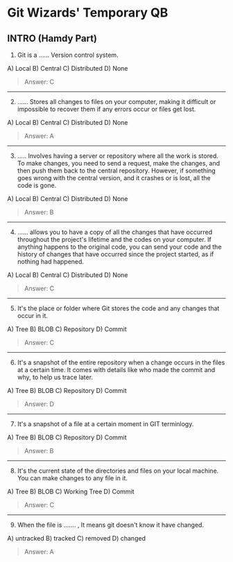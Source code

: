 # Git Wizards' Temporary QB

## INTRO (Hamdy Part)

1. Git is a ...... Version control system.

A) Local
B) Central
C) Distributed
D) None

>Answer: C 
---

2. ...... Stores all changes to files on your computer, making it difficult or impossible to recover them if any errors occur or files get lost.

A) Local
B) Central
C) Distributed
D) None

> Answer: A
---

3. ..... Involves having a server or repository where all the work is stored. To make changes, you need to send a request, make the changes, and then push them back to the central repository. However, if something goes wrong with the central version, and it crashes or is lost, all the code is gone.

A) Local
B) Central
C) Distributed
D) None

> Answer: B
---

4. ......  allows you to have a copy of all the changes that have occurred throughout the project's lifetime and the codes on your computer. If anything happens to the original code, you can send your code and the history of changes that have occurred since the project started, as if nothing had happened.

A) Local
B) Central
C) Distributed
D) None

> Answer: C
---

5. It's the place or folder where Git stores the code and any changes that occur in it.

A) Tree
B) BLOB
C) Repository 
D) Commit

> Answer: C
---

6. It's a snapshot of the entire repository when a change occurs in the files at a certain time. It comes with details like who made the commit and why, to help us trace later.

A) Tree
B) BLOB
C) Repository 
D) Commit

> Answer: D
---

7. It's a snapshot of a file at a certain moment in GIT terminlogy.

A) Tree
B) BLOB
C) Repository 
D) Commit

> Answer: B
---

8. It's the current state of the directories and files on your local machine. You can make changes to any file in it.

A) Tree
B) BLOB
C) Working Tree 
D) Commit

> Answer: C
---

9. When the file is ....... , It means git doesn't know it have changed.

A) untracked
B) tracked
C) removed
D) changed

> Answer: A